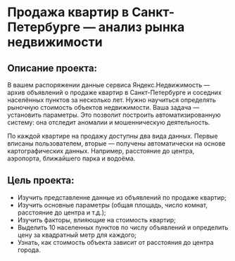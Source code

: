# Продажа квартир в Санкт-Петербурге — анализ рынка недвижимости
## Описание проекта:

В вашем распоряжении данные сервиса Яндекс.Недвижимость — архив объявлений о продаже квартир в Санкт-Петербурге и соседних населённых пунктов за несколько лет. Нужно научиться определять рыночную стоимость объектов недвижимости. Ваша задача — установить параметры. Это позволит построить автоматизированную систему: она отследит аномалии и мошенническую деятельность. 

По каждой квартире на продажу доступны два вида данных. Первые вписаны пользователем, вторые — получены автоматически на основе картографических данных. Например, расстояние до центра, аэропорта, ближайшего парка и водоёма. 

## Цель проекта:
* Изучить представленне данные из объявлений по продаже квартир;
* Изучить основные параметры (общая площадь, число комнат, расстояние до центра и т.д.);
* Изучить факторы, влияющие на стоимость квартир;
* Выделить 10 населенных пунктов по числу объявлений и определить цену за квадратный метр для каждого;
* Узнать, как стоимость объекта зависит от расстояния до центра города.


